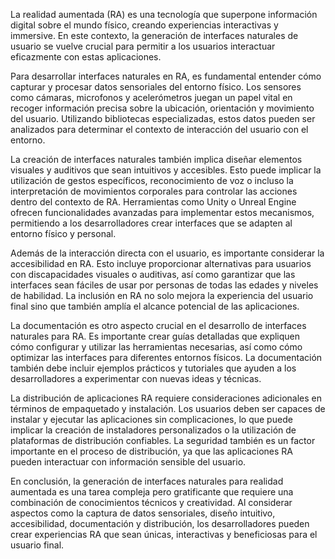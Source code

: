 La realidad aumentada (RA) es una tecnología que superpone información digital sobre el mundo físico, creando experiencias interactivas y immersive. En este contexto, la generación de interfaces naturales de usuario se vuelve crucial para permitir a los usuarios interactuar eficazmente con estas aplicaciones.

Para desarrollar interfaces naturales en RA, es fundamental entender cómo capturar y procesar datos sensoriales del entorno físico. Los sensores como cámaras, microfonos y acelerómetros juegan un papel vital en recoger información precisa sobre la ubicación, orientación y movimiento del usuario. Utilizando bibliotecas especializadas, estos datos pueden ser analizados para determinar el contexto de interacción del usuario con el entorno.

La creación de interfaces naturales también implica diseñar elementos visuales y auditivos que sean intuitivos y accesibles. Esto puede implicar la utilización de gestos específicos, reconocimiento de voz o incluso la interpretación de movimientos corporales para controlar las acciones dentro del contexto de RA. Herramientas como Unity o Unreal Engine ofrecen funcionalidades avanzadas para implementar estos mecanismos, permitiendo a los desarrolladores crear interfaces que se adapten al entorno físico y personal.

Además de la interacción directa con el usuario, es importante considerar la accesibilidad en RA. Esto incluye proporcionar alternativas para usuarios con discapacidades visuales o auditivas, así como garantizar que las interfaces sean fáciles de usar por personas de todas las edades y niveles de habilidad. La inclusión en RA no solo mejora la experiencia del usuario final sino que también amplía el alcance potencial de las aplicaciones.

La documentación es otro aspecto crucial en el desarrollo de interfaces naturales para RA. Es importante crear guías detalladas que expliquen cómo configurar y utilizar las herramientas necesarias, así como cómo optimizar las interfaces para diferentes entornos físicos. La documentación también debe incluir ejemplos prácticos y tutoriales que ayuden a los desarrolladores a experimentar con nuevas ideas y técnicas.

La distribución de aplicaciones RA requiere consideraciones adicionales en términos de empaquetado y instalación. Los usuarios deben ser capaces de instalar y ejecutar las aplicaciones sin complicaciones, lo que puede implicar la creación de instaladores personalizados o la utilización de plataformas de distribución confiables. La seguridad también es un factor importante en el proceso de distribución, ya que las aplicaciones RA pueden interactuar con información sensible del usuario.

En conclusión, la generación de interfaces naturales para realidad aumentada es una tarea compleja pero gratificante que requiere una combinación de conocimientos técnicos y creatividad. Al considerar aspectos como la captura de datos sensoriales, diseño intuitivo, accesibilidad, documentación y distribución, los desarrolladores pueden crear experiencias RA que sean únicas, interactivas y beneficiosas para el usuario final.

